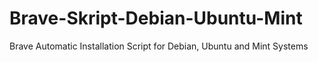 # Brave-Skript-Debian-Ubuntu-Mint
Brave Automatic Installation Script for Debian, Ubuntu and Mint Systems
